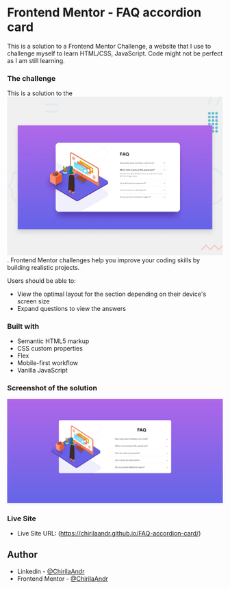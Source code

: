 # Frontend Mentor - FAQ accordion card

This is a solution to a Frontend Mentor Challenge, a website that I use to challenge myself to learn HTML/CSS, JavaScript.
Code might not be perfect as I am still learning.

### The challenge

This is a solution to the ![Design preview for the FAQ accordion card coding challenge](./design/desktop-preview.jpg). 
Frontend Mentor challenges help you improve your coding skills by building realistic projects. 

Users should be able to:

- View the optimal layout for the section depending on their device's screen size
- Expand questions to view the answers

### Built with

- Semantic HTML5 markup
- CSS custom properties
- Flex
- Mobile-first workflow
- Vanilla JavaScript

### Screenshot of the solution

![Screenshot](./screenshot.png)

### Live Site

- Live Site URL: (https://chirilaandr.github.io/FAQ-accordion-card/)


## Author

- Linkedin - [@ChirilaAndr](https://www.linkedin.com/in/chirilaandr/)
- Frontend Mentor - [@ChirilaAndr](https://www.frontendmentor.io/profile/ChirilaAndr)
